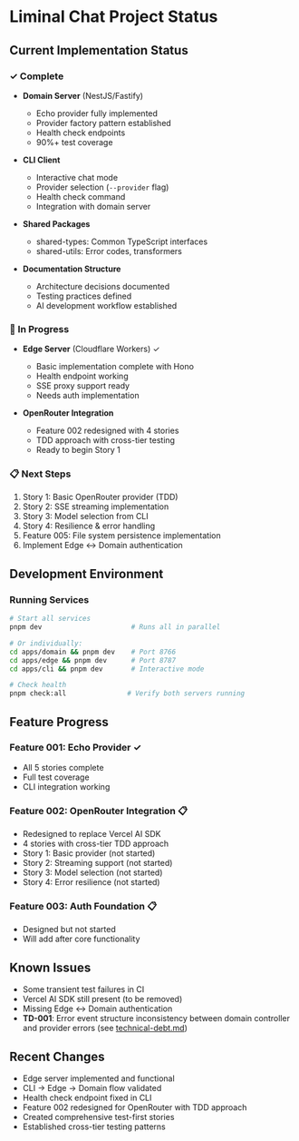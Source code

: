 # Liminal Chat Project Status

## Current Implementation Status

### ✓ Complete
- **Domain Server** (NestJS/Fastify)
  - Echo provider fully implemented
  - Provider factory pattern established
  - Health check endpoints
  - 90%+ test coverage
  
- **CLI Client**
  - Interactive chat mode
  - Provider selection (`--provider` flag)
  - Health check command
  - Integration with domain server

- **Shared Packages**
  - shared-types: Common TypeScript interfaces
  - shared-utils: Error codes, transformers

- **Documentation Structure**
  - Architecture decisions documented
  - Testing practices defined
  - AI development workflow established

### 🚧 In Progress
- **Edge Server** (Cloudflare Workers) ✓
  - Basic implementation complete with Hono
  - Health endpoint working
  - SSE proxy support ready
  - Needs auth implementation
  
- **OpenRouter Integration** 
  - Feature 002 redesigned with 4 stories
  - TDD approach with cross-tier testing
  - Ready to begin Story 1

### 📋 Next Steps
1. Story 1: Basic OpenRouter provider (TDD)
2. Story 2: SSE streaming implementation
3. Story 3: Model selection from CLI
4. Story 4: Resilience & error handling
5. Feature 005: File system persistence implementation
6. Implement Edge ↔ Domain authentication

## Development Environment

### Running Services
```bash
# Start all services
pnpm dev                      # Runs all in parallel

# Or individually:
cd apps/domain && pnpm dev    # Port 8766
cd apps/edge && pnpm dev      # Port 8787
cd apps/cli && pnpm dev       # Interactive mode

# Check health
pnpm check:all               # Verify both servers running
```

## Feature Progress

### Feature 001: Echo Provider ✓
- All 5 stories complete
- Full test coverage
- CLI integration working

### Feature 002: OpenRouter Integration 📋
- Redesigned to replace Vercel AI SDK
- 4 stories with cross-tier TDD approach
- Story 1: Basic provider (not started)
- Story 2: Streaming support (not started)
- Story 3: Model selection (not started)
- Story 4: Error resilience (not started)

### Feature 003: Auth Foundation 📋
- Designed but not started
- Will add after core functionality

## Known Issues
- Some transient test failures in CI
- Vercel AI SDK still present (to be removed)
- Missing Edge ↔ Domain authentication
- **TD-001**: Error event structure inconsistency between domain controller and provider errors (see [technical-debt.md](technical-debt.md))

## Recent Changes
- Edge server implemented and functional
- CLI → Edge → Domain flow validated
- Health check endpoint fixed in CLI
- Feature 002 redesigned for OpenRouter with TDD approach
- Created comprehensive test-first stories
- Established cross-tier testing patterns